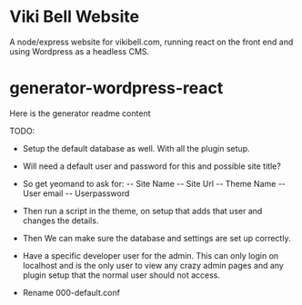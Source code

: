 # Viki Bell Website

A node/express website for vikibell.com, running react on the front end and using Wordpress as a headless CMS.

<!--- generator-readme-start generator-generator-wordpress-react -->
# generator-wordpress-react

Here is the generator readme content

TODO:
- Setup the default database as well. With all the plugin setup.
- Will need a default user and password for this and possible site title?
- So get yeomand to ask for:
-- Site Name
-- Site Url
-- Theme Name
-- User email
-- Userpassword
- Then run a script in the theme, on setup that adds that user and changes the details.
- Then We can make sure the database and settings are set up correctly.
- Have a specific developer user for the admin. This can only login on localhost and is the only user to view any crazy admin pages and any plugin setup that the normal user should not access.

- Rename 000-default.conf

<!--- generator-readme-end generator-generator-wordpress-react -->

